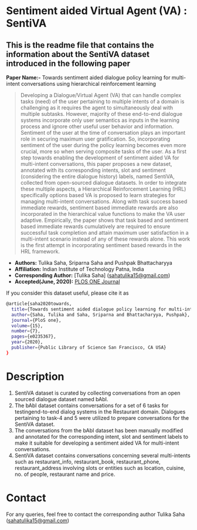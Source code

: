 # Sentiment aided Virtual Agent (VA) : SentiVA

## This is the readme file that contains the information about the SentiVA dataset introduced in the following paper

**Paper Name:-** Towards sentiment aided dialogue policy learning for multi-intent conversations using hierarchical reinforcement learning
>Developing a Dialogue/Virtual Agent (VA) that can handle complex tasks (need) of the user pertaining to multiple intents of a domain is challenging as it requires the agent to simultaneously deal with multiple subtasks. However, majority of these end-to-end dialogue systems incorporate only user semantics as inputs in the learning process and ignore other useful user behavior and information. Sentiment of the user at the time of conversation plays an important role in securing maximum user gratification. So, incorporating sentiment of the user during the policy learning becomes even more crucial, more so when serving composite tasks of the user. As a first step towards enabling the development of sentiment aided VA for multi-intent conversations, this paper proposes a new dataset, annotated with its corresponding intents, slot and sentiment (considering the entire dialogue history) labels, named SentiVA, collected from open-sourced dialogue datasets. In order to integrate these multiple aspects, a Hierarchical Reinforcement Learning (HRL) specifically options based VA is proposed to learn strategies for managing multi-intent conversations. Along with task success based immediate rewards, sentiment based immediate rewards are also incorporated in the hierarchical value functions to make the VA user adaptive. Empirically, the paper shows that task based and sentiment based immediate rewards cumulatively are required to ensure successful task completion and attain maximum user satisfaction in a multi-intent scenario instead of any of these rewards alone. This work is the first attempt in incorporating sentiment based rewards in the HRL framework.

* **Authors:** Tulika Saha, Sriparna Saha and Pushpak Bhattacharyya
* **Affiliation:** Indian Institute of Technology Patna, India
* **Corresponding Author:** [Tulika Saha] (sahatulika15@gmail.com)
* **Accepted(June, 2020):**  [PLOS ONE Journal](https://doi.org/10.1371/journal.pone.0235367)


If you consider this dataset useful, please cite it as

```bash
@article{saha2020towards,
  title={Towards sentiment aided dialogue policy learning for multi-intent conversations using hierarchical reinforcement learning},
  author={Saha, Tulika and Saha, Sriparna and Bhattacharyya, Pushpak},
  journal={PloS one},
  volume={15},
  number={7},
  pages={e0235367},
  year={2020},
  publisher={Public Library of Science San Francisco, CA USA}
}
```

# Description

1. SentiVA dataset is curated by collecting conversations from an open sourced dialogue dataset named bAbI.
2. The bAbI dataset contains conversations for a set of 6 tasks for testingend-to-end dialog systems in the Restaurant domain. Dialogues pertaining to task-4 and 5 were utilized to prepare conversations for the SentiVA dataset.
3. The conversations from the bAbI dataset has been manually modified and annotated for the corresponding intent, slot and sentiment labels to make it suitable for developing a sentiment aided VA for multi-intent conversations.
4. SentiVA dataset contains conversations concerning several multi-intents such as restaurant_info, restaurant_book, restaurant_phone, restaurant_address involving slots or entities such as location, cuisine, no. of people, restaurant name and price.
  
# Contact
  
For any queries, feel free to contact the corresponding author Tulika Saha (sahatulika15@gmail.com) 
